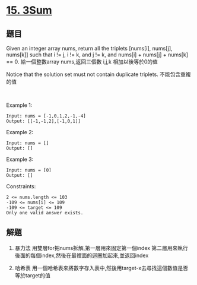 # [15. 3Sum](https://leetcode-cn.com/problems/3sum/)


## 題目

Given an integer array nums, return all the triplets [nums[i], nums[j], nums[k]] such that i != j, i != k, and j != k, 
and nums[i] + nums[j] + nums[k] == 0.
給一個整數array nums,返回三個數 i,j,k 相加以後等於0的值

Notice that the solution set must not contain duplicate triplets.
不能包含重複的值

 

Example 1:

```
Input: nums = [-1,0,1,2,-1,-4]
Output: [[-1,-1,2],[-1,0,1]]
```

Example 2:

```
Input: nums = []
Output: []
```
Example 3:
```
Input: nums = [0]
Output: []
```

Constraints:
```
2 <= nums.length <= 103
-109 <= nums[i] <= 109
-109 <= target <= 109
Only one valid answer exists.
```

## 解題
1. 暴力法
用雙層for把nums拆解,第一層用來固定第一個index
第二層用來執行後面的每個index,然後在最裡面的迴圈加起來,並返回index
   
2. 哈希表
用一個哈希表來將數字存入表中,然後用target-x去尋找這個數值是否等於target的值

